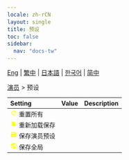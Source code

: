```yaml
---
locale: zh-rCN
layout: single
title: 预设
toc: false
sidebar:
  nav: "docs-tw"
---
```

[Eng](/dancexr/menu/2025.4/actor/actor_presets) | [繁中](/tw/dancexr/menu/2025.4/actor/actor_presets) | [日本語](/jp/dancexr/menu/2025.4/actor/actor_presets) | [한국어](/kr/dancexr/menu/2025.4/actor/actor_presets) | [简中](/zh/dancexr/menu/2025.4/actor/actor_presets)

[演员](../menu#演员) > 预设



| Setting | Value | Description |
| :--- | --- | :--- |
|<nobr>![refresh icon](/images/icon/ic_refresh.png) 重置所有</nobr>|| 
|<nobr>![file icon](/images/icon/ic_file.png) 重新加载保存</nobr>|| 
|<nobr>![save icon](/images/icon/ic_save.png) 保存演员预设</nobr>|| 
|<nobr>![globe icon](/images/icon/ic_globe.png) 保存全局</nobr>|| 
